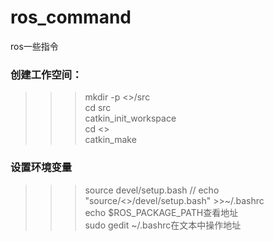 # ros_command
ros一些指令
### 创建工作空间：  
>>>mkdir -p <>/src    
>>>cd src  
>>>catkin_init_workspace  
>>>cd <>   
>>>catkin_make  
### 设置环境变量
>>>source devel/setup.bash // echo "source/<>/devel/setup.bash" >>~/.bashrc    
>>>echo $ROS_PACKAGE_PATH查看地址    
>>>sudo gedit ~/.bashrc在文本中操作地址
